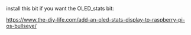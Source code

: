 

install this bit if you want the OLED_stats bit:

https://www.the-diy-life.com/add-an-oled-stats-display-to-raspberry-pi-os-bullseye/


